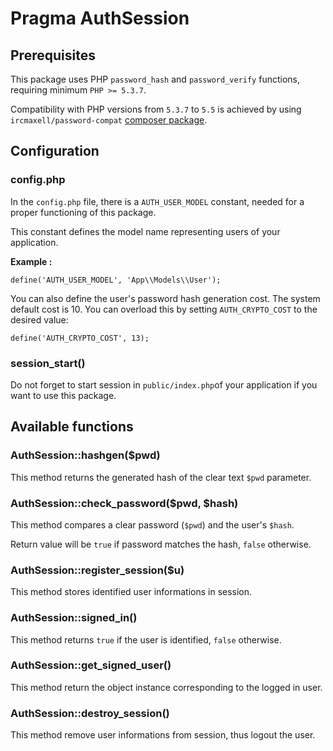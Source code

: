 # Pragma AuthSession

## Prerequisites

This package uses PHP `password_hash` and `password_verify` functions, requiring minimum `PHP >= 5.3.7`.

Compatibility with PHP versions from `5.3.7` to `5.5` is achieved by using `ircmaxell/password-compat` [composer package](https://packagist.org/packages/ircmaxell/password-compat).

## Configuration

### config.php

In the `config.php` file, there is a `AUTH_USER_MODEL` constant, needed for a proper functioning of this package.

This constant defines the model name representing users of your application.

__Example :__

```
define('AUTH_USER_MODEL', 'App\\Models\\User');
```

You can also define the user's password hash generation cost.
The system default cost is 10. You can overload this by setting `AUTH_CRYPTO_COST` to the desired value:

```
define('AUTH_CRYPTO_COST', 13);
```

### session_start()

Do not forget to start session in `public/index.php`of your application if you want to use this package.

## Available functions

### AuthSession::hashgen($pwd)

This method returns the generated hash of the clear text `$pwd` parameter.

### AuthSession::check_password($pwd, $hash)

This method compares a clear password (`$pwd`) and the user's `$hash`.

Return value will be `true` if password matches the hash, `false` otherwise.

### AuthSession::register_session($u)

This method stores identified user informations in session.

### AuthSession::signed_in()

This method returns `true` if the user is identified, `false` otherwise.

### AuthSession::get_signed_user()

This method return the object instance corresponding to the logged in user.

### AuthSession::destroy_session()

This method remove user informations from session, thus logout the user.
